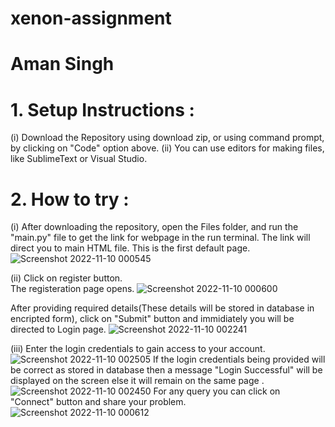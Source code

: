 # xenon-assignment
<h1>Aman Singh</h1>

<h1>1. Setup Instructions :</h1>

(i) Download the Repository using download zip, or using command prompt, by clicking on "Code" option above.
(ii) You can use editors for making files, like SublimeText or Visual Studio.

<h1>2. How to try :</h1>

(i) After downloading the repository, open the Files folder, and run the "main.py" file to get the link for webpage in the run terminal. The link will direct you to main HTML file.
This is the first default page.
![Screenshot 2022-11-10 000545](https://user-images.githubusercontent.com/104215224/200914584-ed8bba9d-0799-44ec-84b4-f55f748fdfd9.jpg)

(ii) Click on register button.  
The registeration page opens.
![Screenshot 2022-11-10 000600](https://user-images.githubusercontent.com/104215224/200915842-9be7c0f8-181f-4e16-861a-fbd38805ee6a.jpg)

After providing required details(These details will be stored in database in encripted form), click on "Submit" button and immidiately you will be directed to Login page. 
![Screenshot 2022-11-10 002241](https://user-images.githubusercontent.com/104215224/200916401-ad3e5d5a-3a63-4941-9665-c915b3e45754.jpg)

(iii) Enter the login credentials to gain access to your account.
![Screenshot 2022-11-10 002505](https://user-images.githubusercontent.com/104215224/200916806-d314d9fd-56be-4401-8941-1c6c4dfedf4d.jpg)
If the login credentials being provided will be correct as stored in database then a message "Login Successful" will be displayed on the screen else it will remain on the same page . 
![Screenshot 2022-11-10 002450](https://user-images.githubusercontent.com/104215224/200916956-38f55723-4b8e-4acd-b29d-7cc7eb0c8885.jpg)
For any query you can click on "Connect" button and share your problem.
![Screenshot 2022-11-10 000612](https://user-images.githubusercontent.com/104215224/200917304-3216d423-49a9-4c9e-97bd-56e5d4800f8a.jpg)







